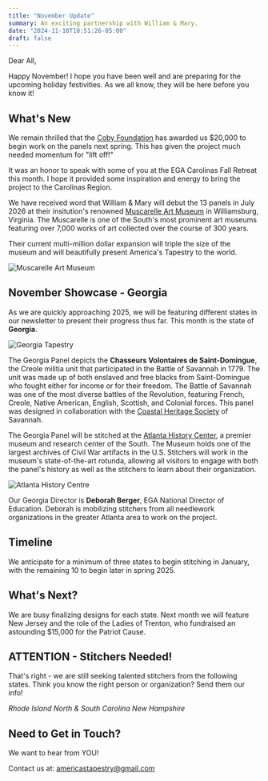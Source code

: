 ```yaml
---
title: "November Update"
summary: An exciting partnership with William & Mary.
date: "2024-11-10T10:51:26-05:00"
draft: false
---
```


Dear All,

Happy November! I hope you have been well and are preparing for the upcoming holiday festivities. As we all know, they will be here before you know it!

## What's New

We remain thrilled that the [Coby Foundation](https://cobyfoundation.org/) has awarded us $20,000 to begin work on the panels next spring. This has given the project much needed momentum for "lift off!"

It was an honor to speak with some of you at the EGA Carolinas Fall Retreat this month. I hope it provided some inspiration and energy to bring the project to the Carolinas Region.

We have received word that William & Mary will debut the 13 panels in July 2026 at their insitution's renowned [Muscarelle Art Museum](https://muscarelle.wm.edu/about/) in Williamsburg, Virginia. The Muscarelle is one of the South's most prominent art museums featuring over 7,000 works of art collected over the course of 300 years.

Their current multi-million dollar expansion will triple the size of the museum and will beautifully present America's Tapestry to the world.

![Muscarelle Art Museum](/images/blog/muscarelle-art-museam.jpeg)

## November Showcase - Georgia

As we are quickly approaching 2025, we will be featuring different states in our newsletter to present their progress thus far. This month is the state of **Georgia**.

![Georgia Tapestry](/images/tapestries/georgia-tapestry-main.webp)

The Georgia Panel depicts the **Chasseurs Volontaires de Saint-Domingue**, the Creole militia unit that participated in the Battle of Savannah in 1779. The unit was made up of both enslaved and free blacks from Saint-Domingue who fought either for income or for their freedom. The Battle of Savannah was one of the most diverse battles of the Revolution, featuring French, Creole, Native American, English, Scottish, and Colonial forces. This panel was designed in collaboration with the [Coastal Heritage Society](https://chsgeorgia.org/) of Savannah.

The Georgia Panel will be stitched at the [Atlanta History Center](https://www.atlantahistorycenter.com/), a premier museum and research center of the South. The Museum holds one of the largest archives of Civil War artifacts in the U.S. Stitchers will work in the museum's state-of-the-art rotunda, allowing all visitors to engage with both the panel's history as well as the stitchers to learn about their organization.

![Atlanta History Centre](/images/blog/antlanta-history-centre.jpeg)

Our Georgia Director is **Deborah Berger**, EGA National Director of Education. Deborah is mobilizing stitchers from all needlework organizations in the greater Atlanta area to work on the project.

## Timeline

We anticipate for a minimum of three states to begin stitching in January, with the remaining 10 to begin later in spring 2025.

## What's Next?

We are busy finalizing designs for each state. Next month we will feature New Jersey and the role of the Ladies of Trenton, who fundraised an astounding $15,000 for the Patriot Cause.

## ATTENTION - Stitchers Needed!

That's right - we are still seeking talented stitchers from the following states. Think you know the right person or organization? Send them our info!

_Rhode Island_
_North & South Carolina_
_New Hampshire_

## Need to Get in Touch?

We want to hear from YOU!

Contact us at: americastapestry@gmail.com
